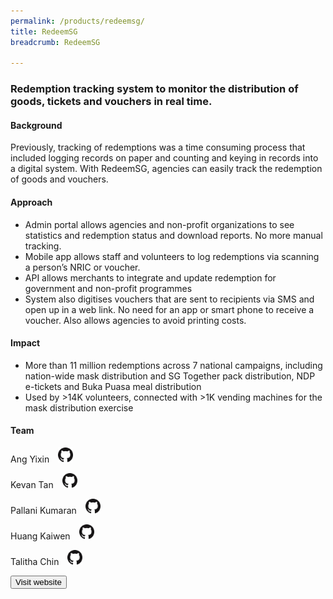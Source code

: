 ```yaml
---
permalink: /products/redeemsg/
title: RedeemSG
breadcrumb: RedeemSG

---
```


### Redemption tracking system to monitor the distribution of goods, tickets and vouchers in real time.

#### Background 

Previously, tracking of redemptions was a time consuming process that included logging records on paper and counting and keying in records into a digital system. With RedeemSG, agencies can easily track the redemption of goods and vouchers. 


#### Approach

* Admin portal allows agencies and non-profit organizations to see statistics and redemption status and download reports. No more manual tracking. 
* Mobile app allows staff and volunteers to log redemptions via scanning a person’s NRIC or voucher. 
* API allows merchants to integrate and update redemption for government and non-profit programmes 
* System also digitises vouchers that are sent to recipients via SMS and open up in a web link. No need for an app or smart phone to receive a voucher. Also allows agencies to avoid printing costs.


#### Impact

* More than 11 million redemptions across 7 national campaigns, including nation-wide mask distribution and SG Together pack distribution, NDP e-tickets and Buka Puasa meal distribution
* Used by >14K volunteers, connected with >1K vending machines for the mask distribution exercise 


#### Team

Ang Yixin <a href="https://github.com/artylope" style="display: inline-block; width: 24px; height: 24px; margin-bottom: -5px; margin-left: 10px;">
    <img border="0" alt="Github account" src="/images/Github-Mark-32px.png">
</a>

Kevan Tan <a href="https://github.com/kevantan" style="display: inline-block; width: 24px; height: 24px; margin-bottom: -5px; margin-left: 10px;">
    <img border="0" alt="Github account" src="/images/Github-Mark-32px.png">
</a>

Pallani Kumaran <a href="https://github.com/pallanikumaran" style="display: inline-block; width: 24px; height: 24px; margin-bottom: -5px; margin-left: 10px;">
    <img border="0" alt="Github account" src="/images/Github-Mark-32px.png">
</a>

Huang Kaiwen <a href="https://github.com/huangkaiw3n" style="display: inline-block; width: 24px; height: 24px; margin-bottom: -5px; margin-left: 10px;">
    <img border="0" alt="Github account" src="/images/Github-Mark-32px.png">
</a>

Talitha Chin <a href="https://github.com/talithachin" style="display: inline-block; width: 24px; height: 24px; margin-bottom: -5px; margin-left: 10px;">
    <img border="0" alt="Github account" src="/images/Github-Mark-32px.png">
</a>


<a href="https://redeem.gov.sg/" target="_blank">
    <button class="bp-button is-secondary is-medium has-text-white is-uppercase search-button">
        Visit website
    </button>
</a>
